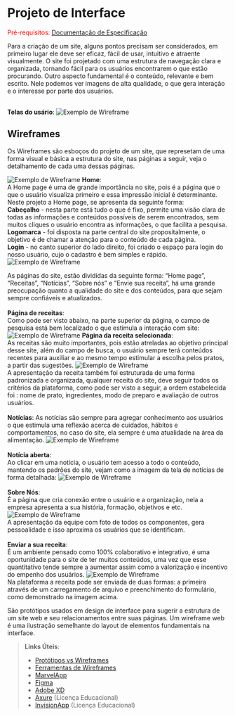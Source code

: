 
# Projeto de Interface

<span style="color:red">Pré-requisitos: <a href="2-Especificação do Projeto.md"> Documentação de Especificação</a></span>

Para a criação de um site, alguns pontos precisam ser considerados, em primeiro lugar ele deve ser eficaz, fácil de usar, intuitivo e atraente visualmente. O site foi projetado com uma estrutura de navegação clara e organizada, tornando fácil para os usuários encontrarem o que estão procurando. Outro aspecto fundamental é o conteúdo, relevante e bem escrito. Nele podemos ver imagens de alta qualidade, o que gera interação e o interesse por parte dos usuários.

<br>**Telas do usário**:
![Exemplo de Wireframe](img/wireframe-example.png)

## Wireframes
Os Wireframes são esboços do projeto de um site, que represetam de uma forma visual e básica a estrutura do site, nas páginas a seguir, veja o detalhamento de cada uma dessas páginas.

![Exemplo de Wireframe](img/wireframe-example.png)
**Home**:
<br> A Home page é uma de grande importância no site, pois é a página que o que o usuário visualiza primeiro e essa impressão inicial é determinante.
Neste projeto a Home page, se apresenta da seguinte forma:
<br>
**Cabeçalho** - nesta parte está tudo o que é fixo, permite uma visão clara de todas as informações e conteúdos possíveis de serem encontrados, sem muitos cliques o usuário encontra as informações, o que facilita a pesquisa.
<br>**Logomarca** - foi disposta na parte central do site propositalmente, o objetivo é de chamar a atenção para o conteúdo de cada página.
<br>**Login** - no canto superior do lado direito, foi criado o espaço para login do nosso usuário, cujo o cadastro é bem simples e rápido.
![Exemplo de Wireframe](img/wireframe-example01.png)

As páginas do site, estão divididas da seguinte forma: “Home page”, “Receitas”, “Notícias”, “Sobre nós” e “Envie sua receita”, há uma grande preocupação quanto a qualidade do site e dos conteúdos, para que sejam sempre confiáveis e atualizados.
<br>
<br>
**Página de receitas**:
<br>
Como pode ser visto abaixo, na parte superior da página, o campo de pesquisa está bem localizado o que estimula a interação com site:
![Exemplo de Wireframe](img/wireframe-example02.png)
**Página da receita selecionada**:
<br>
As receitas são muito importantes, pois estão atreladas ao objetivo principal desse site, além do campo de busca, o usuário sempre terá conteúdos recentes para auxiliar e ao mesmo tempo estimular a escolha pelos pratos, a partir das sugestões.
![Exemplo de Wireframe](img/wireframe-example03.png)
<br>
A apresentação da receita também foi estruturada de uma forma padronizada e organizada, qualquer receita do site, deve seguir todos os critérios da plataforma, como pode ser visto a seguir, a ordem estabelecida foi : nome de prato, ingredientes, modo de preparo e avaliação de outros usuários.
<br>
<br>
**Notícias**:
As notícias são sempre para agregar conhecimento aos usuários o que estimula uma reflexão acerca de cuidados, hábitos e comportamentos, no caso do site, ela sempre é uma atualidade na área da alimentação.
![Exemplo de Wireframe](img/wireframe-example04.png)
<br>
<br>
**Notícia aberta**:
<br>Ao clicar em uma notícia, o usuário tem acesso a todo o conteúdo, mantendo os padrões do site, vejam como a imagem da tela de notícias de forma detalhada:
![Exemplo de Wireframe](img/wireframe-example05.png)
<br>
<br>
**Sobre Nós**:
<br> É a página que cria conexão entre o usuário e a organização, nela a empresa apresenta a sua história, formação, objetivos e etc.
![Exemplo de Wireframe](img/wireframe-example06.png)
<br> A apresentação da equipe com foto de todos os componentes, gera pessoalidade e isso aproxima os usuários que se identificam.
<br>
<br>
**Enviar a sua receita**:
<br>
É um ambiente pensado como 100% colaborativo e integrativo, é uma oportunidade para o site de ter muitos conteúdos, uma vez que esse quantitativo tende sempre a aumentar assim como a valorização e incentivo do empenho dos usuários.
![Exemplo de Wireframe](img/wireframe-example07.png)
<br>
Na plataforma a receita pode ser enviada de duas formas: a primeira através de um carregamento de arquivo e preenchimento do formulário, como demonstrado na imagem acima.



São protótipos usados em design de interface para sugerir a estrutura de um site web e seu relacionamentos entre suas páginas. Um wireframe web é uma ilustração semelhante do layout de elementos fundamentais na interface.
 
> **Links Úteis**:
> - [Protótipos vs Wireframes](https://www.nngroup.com/videos/prototypes-vs-wireframes-ux-projects/)
> - [Ferramentas de Wireframes](https://rockcontent.com/blog/wireframes/)
> - [MarvelApp](https://marvelapp.com/developers/documentation/tutorials/)
> - [Figma](https://www.figma.com/)
> - [Adobe XD](https://www.adobe.com/br/products/xd.html#scroll)
> - [Axure](https://www.axure.com/edu) (Licença Educacional)
> - [InvisionApp](https://www.invisionapp.com/) (Licença Educacional)
